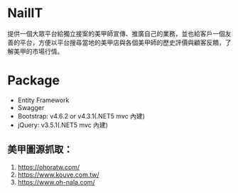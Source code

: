 # NailIT
提供一個大眾平台給獨立接案的美甲師宣傳、推廣自己的業務，並也給客戶一個友善的平台，方便以平台搜尋當地的美甲店與各個美甲師的歷史評價與顧客反饋，了解美甲的市場行情。
# Package
* Entity Framework
* Swagger
* Bootstrap: v4.6.2 or v4.3.1(.NET5 mvc 內建)
* jQuery: v3.5.1(.NET5 mvc 內建)

## 美甲圖源抓取：
1. https://ohoratw.com/
2. https://www.kouve.com.tw/
3. https://www.oh-nala.com/
